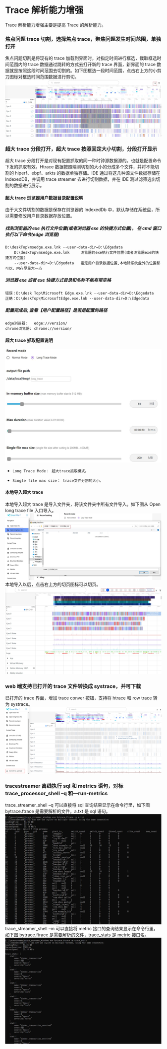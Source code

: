 # Trace 解析能力增强

Trace 解析能力增强主要是提高 Trace 的解析能力。

### 焦点问题 trace 切割，选择焦点 trace，聚焦问题发生时间范围，单独打开

焦点问题切割是将现有的 trace 加载到界面时，对指定时间进行框选，截取框选时间范围内的 trace 数据通过跳转的方式去打开新的 trace 界面，新界面的 trace 数据就是按照这段时间范围去切割的。如下图框选一段时间范围，点击右上方的小剪刀图标对框选时间范围数据进行剪切。
![GitHub Logo](../../figures/parsingability/cuttrace_bytime.jpg)

### 超大 trace 分段打开，超大 trace 按照固定大小切割，分段打开显示

超大 trace 分段打开是对现有配置抓取的同一种时钟源数据源的。也就是配置命令下发的抓取有效。Htrace 数据按照端测切割的大小的分成多个文件，并将不能切割的 hiperf、ebpf、arkts 的数据单独存储。IDE 通过将这几种源文件数据存储在 IndexedDB，并调用 trace streamer 去进行切割数据，并在 IDE 测过滤筛选出切割的数据进行展示。

#### 超大 trace 浏览器用户数据目录配置说明

由于大文件切割的数据是保存在浏览器的 IndexedDb 中，默认存储在系统盘，所以需要修改用户目录数据存放位置。

##### 找到浏览器的 exe 执行文件位置(或者浏览器 exe 的快捷方式位置)， 在 cmd 窗口执行以下命令(edge 浏览器)

    D:\deskTop\msedge.exe.lnk --user-data-dir=D:\Edgedata
    	D:\deskTop\msedge.exe.lnk     浏览器的exe执行文件位置(或者浏览器exe的快捷方式位置)
    	--user-data-dir=D:\Edgedata   指定用户目录数据位置,本地除系统盘外的位置都可以，内存尽量大一点

##### 浏览器 exe 或者 exe 快捷方式目录和名称不能有带空格

    错误：D:\desk Top\Microsoft Edge.exe.lnk --user-data-dir=D:\Edgedata
    正确：D:\deskTop\MicrosoftEdge.exe.lnk --user-data-dir=D:\Edgedata

##### 配置完成后, 查看【用户配置路径】是否是配置的路径

    edge浏览器:   edge://version/
    chrome浏览器: chrome://version/

#### 超大 trace 抓取配置说明

![GitHub Logo](../../figures/parsingability/bigtracerecord.jpg)

-     Long Trace Mode： 超大trace抓取模式。
-     Single file max size： trace文件分割的大小。

#### 本地导入超大 trace

本地导入超大 trace 是导入文件夹，将该文件夹中所有文件导入。如下图从 Open long trace file 入口导入。
![GitHub Logo](../../figures/parsingability/longtraceload.jpg)
本地导入以后，点击右上方的切页图标可以切页。
![GitHub Logo](../../figures/parsingability/longtraceswitch.jpg)

### web 端支持已打开的 trace 文件转换成 systrace，并可下载

已打开的 trace 界面，增加 trace conver 按钮，支持将 htrace 和 row trace 转为 systrace。
![GitHub Logo](../../figures/parsingability/traceconvert.jpg)

### tracestreamer 离线执行 sql 和 metrics 语句，对标 trace_processor_shell –q 和—run-metrics

trace_streamer_shell –q 可以直接将 sql 查询结果显示在命令行里，如下图 bytrace.ftrace 是需要解析的文件，a.txt 是 sql 语句。
![GitHub Logo](../../figures/parsingability/tracestreamer_q.jpg)
trace_streamer_shell –m 可以直接将 metric 接口的查询结果显示在命令行里，如下图 bytrace.ftrace 是需要解析的文件，trace_stats 是 metric 接口名。
![GitHub Logo](../../figures/parsingability/tsmetric.jpg)
